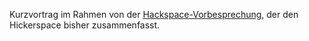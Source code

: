 Kurzvortrag im Rahmen von der [Hackspace-Vorbesprechung](https://hickerspace.org/wiki/Termin:Hackspace-Vorbesprechung_29.11.2013), der den Hickerspace bisher zusammenfasst.
